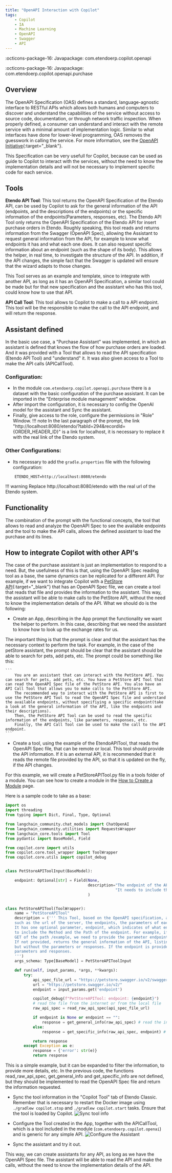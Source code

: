 ```yaml
---
title: "OpenAPI Interaction with Copilot"
tags:
    - Copilot
    - IA
    - Machine Learning
    - OpenAPI
    - Swagger
    - API
---
```

:octicons-package-16: Javapackage: com.etendoerp.copilot.openapi

:octicons-package-16: Javapackage: com.etendoerp.copilot.openapi.purchase


## Overview
The OpenAPI Specification (OAS) defines a standard, language-agnostic interface to RESTful APIs which allows both humans and computers to discover and understand the capabilities of the service without access to source code, documentation, or through network traffic inspection. When properly defined, a consumer can understand and interact with the remote service with a minimal amount of implementation logic. Similar to what interfaces have done for lower-level programming, OAS removes the guesswork in calling the service. For more information, see the [OpenAPI Initiative](https://www.openapis.org/){:target="_blank"}.

This Specification can be very usefull for Copilot, because can be used as guide to Copilot to interact with the services, without the need to know the implementation details and will not be necessary to implement specific code for each service.


## Tools

**Etendo API Tool**: This tool returns the OpenAPI Specification of the Etendo API, can be used by Copilot to ask for the general information of the API (endpoints, and the descriptions of the endpoints) or the specific information of the endpoints(Parameters, responses, etc). The Etendo API Tool only returns the OpenAPI Specification of the Etendo API for insert purchase orders in Etendo.
Roughly speaking, this tool reads and returns information from the Swagger (OpenAPI Spec), allowing the Assistant to request general information from the API, for example to know what endpoints it has and what each one does. It can also request specific information about an endpoint (such as the shape of its body). This allows the helper, in real time, to investigate the structure of the API. In addition, if the API changes, the simple fact that the Swagger is updated will ensure that the wizard adapts to those changes.

This Tool serves as an example and template, since to integrate with another API, as long as it has an OpenAPI Specification, a similar tool could be made but for that new specification and the assistant who has this tool, could know how to use that API.


**API Call Tool**: This tool allows to Copilot to make a call to a API endpoint. 
This tool will be the responsible to make the call to the API endpoint, and will return the response.

## Assistant defined
In the basic use case, a "Purchase Assistant" was implemented, in which an assistant is defined that knows the flow of how purchase orders are loaded. And it was provided with a Tool that allows to read the API specification (Etendo API Tool) and "understand" it. It was also given access to a Tool to make the API calls (APICallTool).

### Configuration:
 - In the module ```com.etendoerp.copilot.openapi.purchase``` there is a dataset with the basic configuration of the purchase assistant. It can be imported in the "Enterprise module management" window. 
 - After import the configuration, it is necessary to config the OpenAI model for the assistant and Sync the assistant.
 - Finally, give access to the role, configure the permissions in "Role" Window.
!!! note
    In the last paragraph of the prompt, the link "http://localhost:8080/etendo/?tabId=294&recordId={ORDER_HEADER_ID}" is a link for localhost, it is necessary to replace it with the real link of the Etendo system.

### Other Configurations:
- Its necessary to add the ```gradle.properties``` file with the following configuration:
``` properties
    ETENDO_HOST=http://localhost:8080/etendo
```
!!! warning
    Replace http://localhost:8080/etendo with the real url of the Etendo system.


## Functionality

The combination of the prompt with the functional concepts, the tool that allows to read and analyze the OpenAPI Spec to see the available endpoints and the tool to make the API calls, allows the defined assistant to load the purchase and its lines.

## How to integrate Copilot with other API's
The case of the purchase assistant is just an implementation to respond to a need. But, the usefulness of this is that, using the OpenAPI Spec reading tool as a base, the same dynamics can be replicated for a different API. For example, if we want to integrate Copilot with a [PetStore API](https://petstore.swagger.io/){:target="_blank"} that has an OpenAPI Spec file, we can create a tool that reads that file and provides the information to the assistant. This way, the assistant will be able to make calls to the PetStore API, without the need to know the implementation details of the API. What we should do is the following:

- Create an App, describing in the App prompt the functionality we want the helper to perform. In this case, describing that we need the assistant to know how to look up the exchange rates for us.

The important thing is that the prompt is clear and that the assistant has the necessary context to perform the task. For example, in the case of the petStore assistant, the prompt should be clear that the assistant should be able to search for pets, add pets, etc. The prompt could be something like this:
    
    ``` 
        You are an assistant that can interact with the PetStore API. You can search for pets, add pets, etc. You have a PetStore API Tool that can read the OpenAPI Spec file of the PetStore API. You also have an API Call Tool that allows you to make calls to the PetStore API.
        The recommended way to interact with the PetStore API is first to use the PetStore API Tool to read the OpenAPI Spec file and understand the available endpoints, without specifiying a specific endpoint(take a look at the general information of the API, like the endpoints and their descriptions). 
        Then, the PetStore API Tool can be used to read the specific information of the endpoints, like parameters, responses, etc. 
        Finally, the API Call Tool can be used to make the call to the API endpoint.
    ```

- Create a tool, using the example of the EtendoAPITool, that reads the OpenAPI Spec file, that can be remote or local. This tool should provide the API information. If it is an external API, it is recommended that it reads the remote file provided by the API, so that it is updated on the fly, if the API changes.

For this example, we will create a PetStoreAPITool.py file in a tools folder of a module. You can see how to create a module in the [How to Create a Module](../../etendo-classic/how-to-guides/How_To_Create_a_Module.md) page.

Here is a sample code to take as a base:

``` Python
import os
import threading
from typing import Dict, Final, Type, Optional

from langchain_community.chat_models import ChatOpenAI
from langchain_community.utilities import RequestsWrapper
from langchain_core.tools import Tool
from pydantic import BaseModel, Field

from copilot.core import utils
from copilot.core.tool_wrapper import ToolWrapper
from copilot.core.utils import copilot_debug


class PetStoreAPIToolInput(BaseModel):

    endpoint: Optional[str] = Field(None,
                                    description="The endpoint of the API we want to get the information. If not provided, returns the general information of the API, listing all the endpoints. With description of each endpoint,but without the parameters or responses. "
                                                "It needs to include the Method and the Path of the endpoint. For example, if we want to get the information of the endpoint GET of the path /example, we need to provide the parameter endpoint with the value 'GET /example'. If the endpoint is provided, returns the information of that endpoint, with the parameters and responses."
                                    )


class PetStoreAPITool(ToolWrapper):
    name = "PetStoreAPITool"
    description = (''' This Tool, based on the OpenAPI specification, allows you to get information about the API,
    such as the url of the server, the endpoints, the parameters of each endpoint, the responses of each endpoint, etc.
    It has one optional parameter, endpoint, which indicates of what endpoint of the API we want to get the information. It needs
    to include the Method and the Path of the endpoint. For example, if we want to get the information of the endpoint
    GET of the path /example, we need to provide the parameter endpoint with the value "GET /example".
    If not provided, returns the general information of the API, listing all the endpoints, with description of each endpoint,
    but without the parameters or responses. If the endpoint is provided, returns the information of that endpoint, with the
    parameters and responses.
    ''')
    args_schema: Type[BaseModel] = PetStoreAPIToolInput

    def run(self, input_params, *args, **kwargs):
        try:
            api_spec_file_url = "https://petstore.swagger.io/v2/swagger.json"
            url = "https://petstore.swagger.io/v2/"
            endpoint = input_params.get('endpoint')

            copilot_debug(f"PetStoreAPITool: endpoint: {endpoint}")
            # read the file from the internet or from the local file
            raw_api_spec = read_raw_api_spec(api_spec_file_url)

            if endpoint is None or endpoint == "":
                response = get_general_info(raw_api_spec) # read the information of the API, like the endpoints names and descriptions
            else:
                response = get_specific_info(raw_api_spec, endpoint) # read the information of the specific endpoint, like the parameters and responses

            return response
        except Exception as e:
            response = {'error': str(e)}
            return response
```
This is a simple example, but it can be expanded to filter the information, to provide more details, etc. In the previous code, the functions read_raw_api_spec, get_general_info and get_specific_info are not defined, but they should be implemented to read the OpenAPI Spec file and return the information requested. 

- Sync the tool information in the "Copilot Tool" tab of Etendo Classic. Remember that is necessary to restart the Docker image using `./gradlew copilot.stop` and `./gradlew copilot.start` tasks. Ensure that the tool is loaded by Copilot.
![Sync tool info](../../../assets/developer-guide/etendo-copilot/available-tools/openapi-how-to.png)

- Configure the Tool created in the App, together with the APICallTool, which is a tool included in the module (```com.etendoerp.copilot.openai```) and is generic for any simple API.
![Configure the Assistant](../../../assets/developer-guide/etendo-copilot/available-tools/openapi-how-to-2.png)

- Sync the assistant and try it out.

This way, we can create assistants for any API, as long as we have the OpenAPI Spec file. The assistant will be able to read the API and make the calls, without the need to know the implementation details of the API. 

    

   

